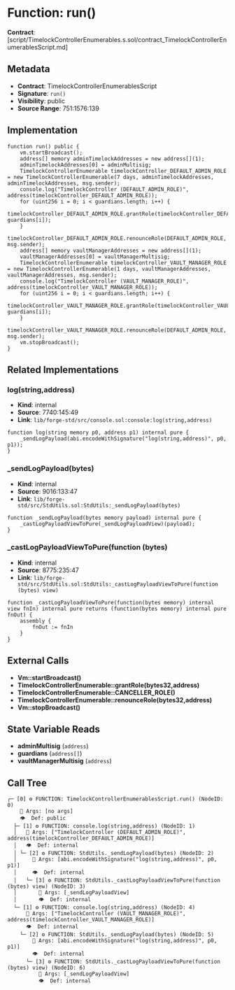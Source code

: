 # Function: run()

**Contract**: [script/TimelockControllerEnumerables.s.sol/contract_TimelockControllerEnumerablesScript.md]

## Metadata

- **Contract**: TimelockControllerEnumerablesScript
- **Signature**: `run()`
- **Visibility**: public
- **Source Range**: 751:1576:139

## Implementation

```solidity
function run() public {
    vm.startBroadcast();
    address[] memory adminTimelockAddresses = new address[](1);
    adminTimelockAddresses[0] = adminMultisig;
    TimelockControllerEnumerable timelockController_DEFAULT_ADMIN_ROLE = new TimelockControllerEnumerable(7 days, adminTimelockAddresses, adminTimelockAddresses, msg.sender);
    console.log("TimelockController (DEFAULT_ADMIN_ROLE)", address(timelockController_DEFAULT_ADMIN_ROLE));
    for (uint256 i = 0; i < guardians.length; i++) {
        timelockController_DEFAULT_ADMIN_ROLE.grantRole(timelockController_DEFAULT_ADMIN_ROLE.CANCELLER_ROLE(), guardians[i]);
    }
    timelockController_DEFAULT_ADMIN_ROLE.renounceRole(DEFAULT_ADMIN_ROLE, msg.sender);
    address[] memory vaultManagerAddresses = new address[](1);
    vaultManagerAddresses[0] = vaultManagerMultisig;
    TimelockControllerEnumerable timelockController_VAULT_MANAGER_ROLE = new TimelockControllerEnumerable(1 days, vaultManagerAddresses, vaultManagerAddresses, msg.sender);
    console.log("TimelockController (VAULT_MANAGER_ROLE)", address(timelockController_VAULT_MANAGER_ROLE));
    for (uint256 i = 0; i < guardians.length; i++) {
        timelockController_VAULT_MANAGER_ROLE.grantRole(timelockController_VAULT_MANAGER_ROLE.CANCELLER_ROLE(), guardians[i]);
    }
    timelockController_VAULT_MANAGER_ROLE.renounceRole(DEFAULT_ADMIN_ROLE, msg.sender);
    vm.stopBroadcast();
}
```

## Related Implementations

### log(string,address)

- **Kind**: internal
- **Source**: 7740:145:49
- **Link**: `lib/forge-std/src/console.sol:console:log(string,address)`

```solidity
function log(string memory p0, address p1) internal pure {
    _sendLogPayload(abi.encodeWithSignature("log(string,address)", p0, p1));
}
```

### _sendLogPayload(bytes)

- **Kind**: internal
- **Source**: 9016:133:47
- **Link**: `lib/forge-std/src/StdUtils.sol:StdUtils:_sendLogPayload(bytes)`

```solidity
function _sendLogPayload(bytes memory payload) internal pure {
    _castLogPayloadViewToPure(_sendLogPayloadView)(payload);
}
```

### _castLogPayloadViewToPure(function (bytes)

- **Kind**: internal
- **Source**: 8775:235:47
- **Link**: `lib/forge-std/src/StdUtils.sol:StdUtils:_castLogPayloadViewToPure(function (bytes) view)`

```solidity
function _castLogPayloadViewToPure(function(bytes memory) internal view fnIn) internal pure returns (function(bytes memory) internal pure fnOut) {
    assembly {
        fnOut := fnIn
    }
}
```

## External Calls

- **Vm::startBroadcast()**
- **TimelockControllerEnumerable::grantRole(bytes32,address)**
- **TimelockControllerEnumerable::CANCELLER_ROLE()**
- **TimelockControllerEnumerable::renounceRole(bytes32,address)**
- **Vm::stopBroadcast()**

## State Variable Reads

- **adminMultisig** (`address`)
- **guardians** (`address[]`)
- **vaultManagerMultisig** (`address`)

## Call Tree

```
┌─ [0] ⚙️ FUNCTION: TimelockControllerEnumerablesScript.run() (NodeID: 0)
    💬 Args: [no args]
    👁️  Def: public
  ├─ [1] ⚙️ FUNCTION: console.log(string,address) (NodeID: 1)
  │   💬 Args: ["TimelockController (DEFAULT_ADMIN_ROLE)", address(timelockController_DEFAULT_ADMIN_ROLE)]
  │   👁️  Def: internal
  │ └─ [2] ⚙️ FUNCTION: StdUtils._sendLogPayload(bytes) (NodeID: 2)
  │     💬 Args: [abi.encodeWithSignature("log(string,address)", p0, p1)]
  │     👁️  Def: internal
  │   └─ [3] ⚙️ FUNCTION: StdUtils._castLogPayloadViewToPure(function (bytes) view) (NodeID: 3)
  │       💬 Args: [_sendLogPayloadView]
  │       👁️  Def: internal
  └─ [1] ⚙️ FUNCTION: console.log(string,address) (NodeID: 4)
      💬 Args: ["TimelockController (VAULT_MANAGER_ROLE)", address(timelockController_VAULT_MANAGER_ROLE)]
      👁️  Def: internal
    └─ [2] ⚙️ FUNCTION: StdUtils._sendLogPayload(bytes) (NodeID: 5)
        💬 Args: [abi.encodeWithSignature("log(string,address)", p0, p1)]
        👁️  Def: internal
      └─ [3] ⚙️ FUNCTION: StdUtils._castLogPayloadViewToPure(function (bytes) view) (NodeID: 6)
          💬 Args: [_sendLogPayloadView]
          👁️  Def: internal
```
